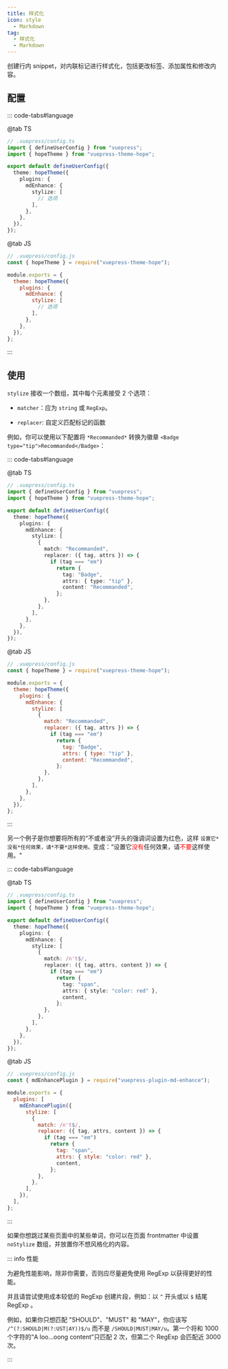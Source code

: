 ```yaml
---
title: 样式化
icon: style
  - Markdown
tag:
  - 样式化
  - Markdown
---
```


创建行内 snippet，对内联标记进行样式化，包括更改标签、添加属性和修改内容。

<!-- more -->

## 配置

::: code-tabs#language

@tab TS

```ts
// .vuepress/config.ts
import { defineUserConfig } from "vuepress";
import { hopeTheme } from "vuepress-theme-hope";

export default defineUserConfig({
  theme: hopeTheme({
    plugins: {
      mdEnhance: {
        stylize: [
          // 选项
        ],
      },
    },
  }),
});
```

@tab JS

```js
// .vuepress/config.js
const { hopeTheme } = require("vuepress-theme-hope");

module.exports = {
  theme: hopeTheme({
    plugins: {
      mdEnhance: {
        stylize: [
          // 选项
        ],
      },
    },
  }),
};
```

:::

## 使用

`stylize` 接收一个数组，其中每个元素接受 2 个选项：

- `matcher`：应为 `string` 或 `RegExp`。

- `replacer`: 自定义匹配标记的函数

例如，你可以使用以下配置将 `*Recommanded*` 转换为徽章 `<Badge type="tip">Recommanded</Badge>`：

::: code-tabs#language

@tab TS

```ts
// .vuepress/config.ts
import { defineUserConfig } from "vuepress";
import { hopeTheme } from "vuepress-theme-hope";

export default defineUserConfig({
  theme: hopeTheme({
    plugins: {
      mdEnhance: {
        stylize: [
          {
            match: "Recommanded",
            replacer: ({ tag, attrs }) => {
              if (tag === "em")
                return {
                  tag: "Badge",
                  attrs: { type: "tip" },
                  content: "Recommanded",
                };
            },
          },
        ],
      },
    },
  }),
});
```

@tab JS

```js
// .vuepress/config.js
const { hopeTheme } = require("vuepress-theme-hope");

module.exports = {
  theme: hopeTheme({
    plugins: {
      mdEnhance: {
        stylize: [
          {
            match: "Recommanded",
            replacer: ({ tag, attrs }) => {
              if (tag === "em")
                return {
                  tag: "Badge",
                  attrs: { type: "tip" },
                  content: "Recommanded",
                };
            },
          },
        ],
      },
    },
  }),
};
```

:::

<!-- markdownlint-disable MD033 -->

另一个例子是你想要将所有的“不或者没”开头的强调词设置为红色，这样 `设置它*没有*任何效果，请*不要*这样使用。`变成：“设置它<span style="color:red">没有</span>任何效果，请<span style="color:red">不要</span>这样使用。"

<!-- markdownlint-enable MD033 -->

::: code-tabs#language

@tab TS

```ts
// .vuepress/config.ts
import { defineUserConfig } from "vuepress";
import { hopeTheme } from "vuepress-theme-hope";

export default defineUserConfig({
  theme: hopeTheme({
    plugins: {
      mdEnhance: {
        stylize: [
          {
            match: /n't$/,
            replacer: ({ tag, attrs, content }) => {
              if (tag === "em")
                return {
                  tag: "span",
                  attrs: { style: "color: red" },
                  content,
                };
            },
          },
        ],
      },
    },
  }),
});
```

@tab JS

```js
// .vuepress/config.js
const { mdEnhancePlugin } = require("vuepress-plugin-md-enhance");

module.exports = {
  plugins: [
    mdEnhancePlugin({
      stylize: [
        {
          match: /n't$/,
          replacer: ({ tag, attrs, content }) => {
            if (tag === "em")
              return {
                tag: "span",
                attrs: { style: "color: red" },
                content,
              };
          },
        },
      ],
    }),
  ],
};
```

:::

如果你想跳过某些页面中的某些单词，你可以在页面 frontmatter 中设置 `noStylize` 数组，并放置你不想风格化的内容。

::: info 性能

为避免性能影响，除非你需要，否则应尽量避免使用 RegExp 以获得更好的性能。

并且请尝试使用成本较低的 RegExp 创建片段，例如：以 `^` 开头或以 `$` 结尾 RegExp 。

例如，如果你只想匹配 "SHOULD"、"MUST" 和 "MAY"，你应该写 `/^(?:SHOULD|M(?:UST|AY))$/u` 而不是 `/SHOULD|MUST|MAY/u`。第一个将和 1000 个字符的“A loo...oong content”只匹配 2 次，但第二个 RegExp 会匹配近 3000 次。

:::
